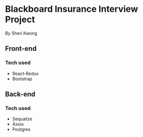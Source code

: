 # Blackboard Insurance Interview Project
By Sheri Kwong

## Front-end
### Tech used
- React-Redux
- Bootstrap

## Back-end
### Tech used
- Sequalize
- Axios
- Postgres

